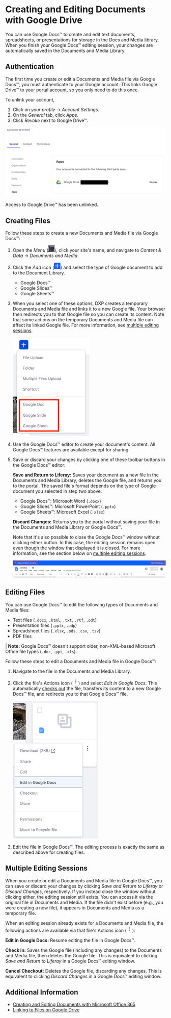 # Creating and Editing Documents with Google Drive

You can use Google Docs&trade; to create and edit text documents, spreadsheets, or presentations for storage in the Docs and Media library. When you finish your Google Docs&trade; editing session, your changes are automatically saved in the Documents and Media Library.

## Authentication

The first time you create or edit a Documents and Media file via Google Docs&trade;, you must authenticate to your Google account. This links Google Drive&trade; to your portal account, so you only need to do this once.

To unlink your account,

1. Click on _your profile_ &rarr; _Account Settings_.
1. On the _General_ tab, click _Apps_.
1. Click _Revoke_ next to Google Drive&trade;.

![You can unlink your Google account from the portal.](./creating-and-editing-documents-with-google-drive/images/01.png)

Access to Google Drive&trade; has been unlinked.

## Creating Files

Follow these steps to create a new Documents and Media file via Google Docs&trade;:

1. Open the _Menu_ (![Product Menu](../../../../images/icon-menu.png)), click your site's name, and navigate to _Content & Data_ &rarr; _Documents and Media_.
1. Click the _Add_ icon (![Add](../../../../images/icon-add.png)) and select the type of Google document to add to the Document Library.

    - Google Docs&trade;
    - Google Slides&trade;
    - Google Sheets&trade;

1. When you select one of these options, DXP creates a temporary Documents and Media file and links it to a new Google file. Your browser then redirects you to that Google file so you can create its content. Note that some actions on the temporary Documents and Media file can affect its linked Google file. For more information, see [multiple editing sessions](#multiple-editing-sessions).

    ![Select the type of Google document you want to create.](./creating-and-editing-documents-with-google-drive/images/02.png)

1. Use the Google Docs&trade; editor to create your document's content. All Google Docs&trade; features are available except for sharing.

1. Save or discard your changes by clicking one of these toolbar buttons in the Google Docs&trade; editor:

    **Save and Return to Liferay:** Saves your document as a new file in the Documents and Media Library, deletes the Google file, and returns you to the portal. The saved file's format depends on the type of Google document you selected in step two above:

    - Google Docs&trade;: Microsoft Word (`.docx`)
    - Google Slides&trade;: Microsoft PowerPoint (`.pptx`)
    - Google Sheets&trade;: Microsoft Excel (`.xlsx`)

    **Discard Changes:** Returns you to the portal without saving your file in the Documents and Media Library or Google Docs&trade;.

    Note that it's also possible to close the Google Docs&trade; window without clicking either button. In this case, the editing session remains open even though the window that displayed it is closed. For more information, see the section below on [multiple editing sessions](#multiple-editing-sessions).

    ![Save or discard your changes by using the toolbar in the editor.](./creating-and-editing-documents-with-google-drive/images/03.png)

## Editing Files

You can use Google Docs&trade; to edit the following types of Documents and Media files:

-   Text files (`.docx`, `.html`, `.txt`, `.rtf`, `.odt`)
-   Presentation files (`.pptx`, `.odp`)
-   Spreadsheet files (`.xlsx`, `.ods`, `.csv`, `.tsv`)
-   PDF files

| **Note:** Google Docs&trade; doesn't support older, non-XML-based Microsoft Office file types (`.doc`, `.ppt`, `.xls`).

Follow these steps to edit a Documents and Media file in Google Docs&trade;:

1. Navigate to the file in the Documents and Media Library.
1. Click the file's Actions icon (![Actions](../../../../images/icon-actions.png)) and select _Edit in Google Docs_. This automatically [checks out](../../publishing-and-sharing/managing-document-access/managing-document-changes-with-checkout.md) the file, transfers its content to a new Google Docs&trade; file, and redirects you to that Google Docs&trade; file.

    ![Select Edit in Google Docs from the file's Actions menu.](./creating-and-editing-documents-with-google-drive/images/04.png)

1. Edit the file in Google Docs&trade;. The editing process is exactly the same as described above for creating files.

## Multiple Editing Sessions

When you create or edit a Documents and Media file in Google Docs&trade;, you can save or discard your changes by clicking _Save and Return to Liferay_ or _Discard Changes_, respectively. If you instead close the window without clicking either, the editing session still exists. You can access it via the original file in Documents and Media. If the file didn't exist before (e.g., you were creating a new file), it appears in Documents and Media as a temporary file.

When an editing session already exists for a Documents and Media file, the following actions are available via that file's Actions icon (![Actions](../../../../images/icon-actions.png)):

**Edit in Google Docs:** Resume editing the file in Google Docs&trade;.

**Check in:** Saves the Google file (including any changes) to the Documents and Media file, then deletes the Google file. This is equivalent to clicking _Save and Return to Liferay_ in a Google Docs&trade; editing window.

**Cancel Checkout:** Deletes the Google file, discarding any changes. This is equivalent to clicking _Discard Changes_ in a Google Docs&trade; editing window.

## Additional Information

-   [Creating and Editing Documents with Microsoft Office 365](./creating-and-editing-documents-with-microsoft-office-365.md)
-   [Linking to Files on Google Drive](../linking-to-files-on-google-drive.md)
